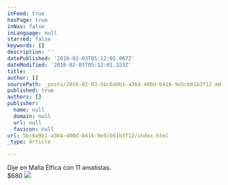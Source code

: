 ```yaml
---
inFeed: true
hasPage: true
inNav: false
inLanguage: null
starred: false
keywords: []
description: ''
datePublished: '2016-02-03T05:12:05.067Z'
dateModified: '2016-02-03T05:12:01.323Z'
title: ''
author: []
sourcePath: _posts/2016-02-03-5bc6a9b1-a364-400d-b416-9e5cb61b3f12.md
published: true
authors: []
publisher:
  name: null
  domain: null
  url: null
  favicon: null
url: 5bc6a9b1-a364-400d-b416-9e5cb61b3f12/index.html
_type: Article

---
```

Dije en Malla Élfica con 11 amatistas.  
$680
![](https://the-grid-user-content.s3-us-west-2.amazonaws.com/7a9a480b-b5a3-46ea-8c15-d331e76e5eb0.JPG)